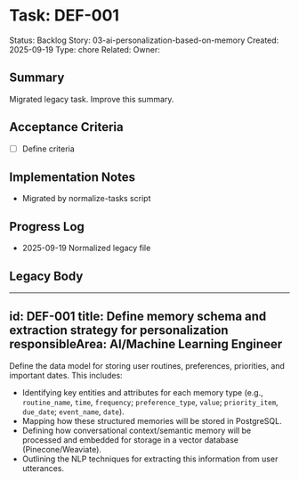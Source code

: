# Task: DEF-001
Status: Backlog
Story: 03-ai-personalization-based-on-memory
Created: 2025-09-19
Type: chore
Related:
Owner:

## Summary
Migrated legacy task. Improve this summary.

## Acceptance Criteria
- [ ] Define criteria

## Implementation Notes
- Migrated by normalize-tasks script

## Progress Log
- 2025-09-19 Normalized legacy file

## Legacy Body

---
id: DEF-001
title: Define memory schema and extraction strategy for personalization
responsibleArea: AI/Machine Learning Engineer
---
Define the data model for storing user routines, preferences, priorities, and important dates. This includes:
- Identifying key entities and attributes for each memory type (e.g., `routine_name`, `time`, `frequency`; `preference_type`, `value`; `priority_item`, `due_date`; `event_name`, `date`).
- Mapping how these structured memories will be stored in PostgreSQL.
- Defining how conversational context/semantic memory will be processed and embedded for storage in a vector database (Pinecone/Weaviate).
- Outlining the NLP techniques for extracting this information from user utterances.
